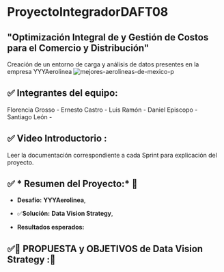 # ProyectoIntegradorDAFT08



## "Optimización Integral de  y Gestión de Costos para el Comercio y Distribución"
Creación de un entorno de carga y análisis de datos presentes en la empresa YYYAerolinea 
![mejores-aerolineas-de-mexico-p](https://github.com/user-attachments/assets/e0b738ec-c5cc-4d88-99bc-8306269a6507)

## ✅ Integrantes del equipo:
Florencia Grosso - 
Ernesto Castro - 
Luis Ramón - 
Daniel Episcopo - 
Santiago León - 


## ✅ Video Introductorio :

Leer la documentación correspondiente a cada Sprint para explicación del proyecto.
##  ✅ * Resumen del Proyecto:* 🔨


* **Desafío:**
**YYYAerolinea**, 

* ✅**Solución:**
**Data Vision Strategy**, 

* **Resultados esperados:**



##  ✅🚀 **PROPUESTA y OBJETIVOS de Data Vision Strategy** :🚀
